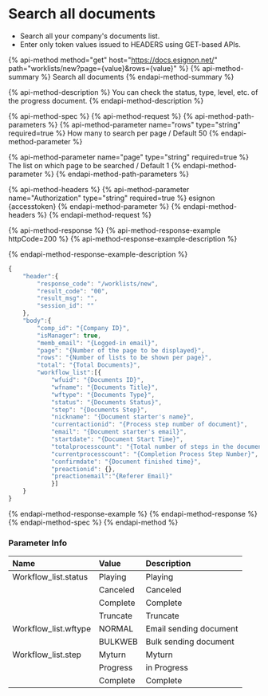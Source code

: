 # Search all documents

* Search all your company's documents list.
* Enter only token values issued to HEADERS using GET-based APIs.

{% api-method method="get" host="https://docs.esignon.net/" path="worklists/new?page={value}&rows={value}" %}
{% api-method-summary %}
Search all documents
{% endapi-method-summary %}

{% api-method-description %}
You can check the status, type, level, etc. of the progress document.
{% endapi-method-description %}

{% api-method-spec %}
{% api-method-request %}
{% api-method-path-parameters %}
{% api-method-parameter name="rows" type="string" required=true %}
How many to search per page / Default 50
{% endapi-method-parameter %}

{% api-method-parameter name="page" type="string" required=true %}
The list on which page to be searched / Default 1
{% endapi-method-parameter %}
{% endapi-method-path-parameters %}

{% api-method-headers %}
{% api-method-parameter name="Authorization" type="string" required=true %}
esignon {accesstoken} 
{% endapi-method-parameter %}
{% endapi-method-headers %}
{% endapi-method-request %}

{% api-method-response %}
{% api-method-response-example httpCode=200 %}
{% api-method-response-example-description %}

{% endapi-method-response-example-description %}

```javascript
{
	"header":{
		"response_code": "/worklists/new",
		"result_code": "00",
		"result_msg": "",
		"session_id": ""
	},
	"body":{
		"comp_id": "{Company ID}",
		"isManager": true,
		"memb_email": "{Logged-in email}",
		"page": "{Number of the page to be displayed}",
		"rows": "{Number of lists to be shown per page}",
		"total": "{Total Documents}",
		"workflow_list":[{
			"wfuid": "{Documents ID}",
			"wfname": "{Documents Title}",
			"wftype": "{Documents Type}",
			"status": "{Documents Status}",
			"step": "{Documents Step}",
			"nickname": "{Document starter's name}",
			"currentactionid": "{Process step number of document}",
			"email": "{Document starter's email}",
			"startdate": "{Document Start Time}",
			"totalprocesscount": "{Total number of steps in the document}",
			"currentprocesscount": "{Completion Process Step Number}",
			"confirmdate": "{Document finished time}",
			"preactionid": {},
			"preactionemail":"{Referer Email}"
			}]
	}
}

```
{% endapi-method-response-example %}
{% endapi-method-response %}
{% endapi-method-spec %}
{% endapi-method %}

### Parameter Info

| **Name**                         | **Value**                                                 | **Description** |
| :--- | :--- | :--- |
| Workflow\_list.status | Playing | Playing |
|  | Canceled | Canceled |
|  | Complete | Complete |
|  | Truncate | Truncate |
| Workflow\_list.wftype | NORMAL | Email sending document |
|  | BULKWEB | Bulk sending document |
| Workflow\_list.step | Myturn | Myturn |
|  | Progress | in Progress |
|  | Complete | Complete |

